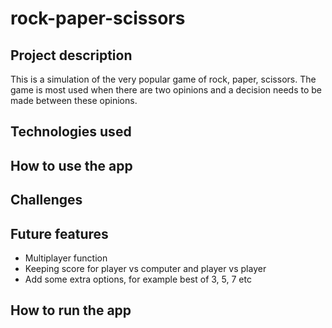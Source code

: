 # rock-paper-scissors

## Project description
This is a simulation of the very popular game of rock, paper, scissors. The game is most used when there are two opinions and a decision needs to be made between these opinions. 




## Technologies used

## How to use the app

## Challenges 

## Future features

- Multiplayer function
- Keeping score for player vs computer and player vs player
- Add some extra options, for example best of 3, 5, 7 etc


## How to run the app
